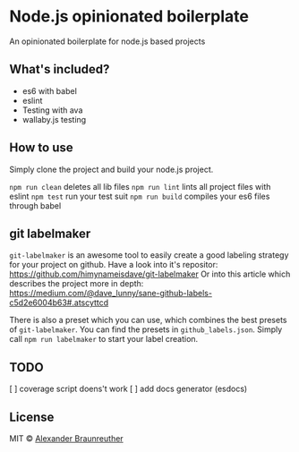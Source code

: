 # Node.js opinionated boilerplate

An opinionated boilerplate for node.js based projects

## What's included?
- es6 with babel
- eslint
- Testing with ava
- wallaby.js testing

## How to use
Simply clone the project and build your node.js project.

`npm run clean` deletes all lib files
`npm run lint` lints all project files with eslint
`npm test` run your test suit
`npm run build` compiles your es6 files through babel

## git labelmaker
`git-labelmaker` is an awesome tool to easily create a good labeling strategy for your project on github.
Have a look into it's repositor: https://github.com/himynameisdave/git-labelmaker
Or into this article which describes the project more in depth: https://medium.com/@dave_lunny/sane-github-labels-c5d2e6004b63#.atscyttcd

There is also a preset which you can use, which combines the best presets of `git-labelmaker`.
You can find the presets in `github_labels.json`. Simply call `npm run labelmaker` to start your label creation.

## TODO

[ ] coverage script doens't work
[ ] add docs generator (esdocs)

## License

MIT © [Alexander Braunreuther](https://github.com/BraunreutherA)
